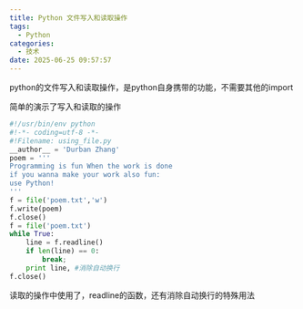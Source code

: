 ```yaml
---
title: Python 文件写入和读取操作
tags:
  - Python
categories:
  - 技术
date: 2025-06-25 09:57:57
---
```


python的文件写入和读取操作，是python自身携带的功能，不需要其他的import

简单的演示了写入和读取的操作

```python
#!/usr/bin/env python
#!-*- coding=utf-8 -*-
#!Filename: using_file.py
__author__ = 'Durban Zhang'
poem = '''
Programming is fun When the work is done
if you wanna make your work also fun:
use Python!
'''
f = file('poem.txt','w')
f.write(poem)
f.close()
f = file('poem.txt')
while True:
    line = f.readline()
    if len(line) == 0:
        break;
    print line, #消除自动换行
f.close()
```

读取的操作中使用了，readline的函数，还有消除自动换行的特殊用法
